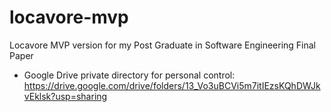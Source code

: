 # locavore-mvp
Locavore MVP version for my Post Graduate in Software Engineering Final Paper

- Google Drive private directory for personal control: https://drive.google.com/drive/folders/13_Vo3uBCVi5m7itIEzsKQhDWJkvEklsk?usp=sharing
